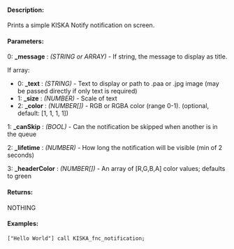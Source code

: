 #### Description:
Prints a simple KISKA Notify notification on screen.

#### Parameters:
0: **_message** : *(STRING or ARRAY)* - If string, the message to display as title.If array:- 0: **_text** : *(STRING)* - Text to display or path to .paa or .jpg
    image (may be passed directly if only text is required)- 1: **_size** : *(NUMBER)* - Scale of text- 2: **_color** : *(NUMBER[])* - RGB or RGBA color (range 0-1). (optional, default: [1, 1, 1, 1])

1: **_canSkip** : *(BOOL)* - Can the notification be skipped when another is in the queue

2: **_lifetime** : *(NUMBER)* - How long the notification will be visible (min of 2 seconds)

3: **_headerColor** : *(NUMBER[])* - An array of [R,G,B,A] color values; defaults to green

#### Returns:
NOTHING

#### Examples:
```sqf
["Hello World"] call KISKA_fnc_notification;
```

